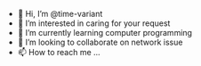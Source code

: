 - 👋 Hi, I’m @time-variant
- 👀 I’m interested in caring for your request
- 🌱 I’m currently learning computer programming
- 💞️ I’m looking to collaborate on network issue 
- 📫 How to reach me ...

<!---
Carchick-oi4/Carchick-oi4 is a ✨ special ✨ repository because its `README.md` (this file) appears on your GitHub profile.
You can click the Preview link to take a look at your changes.
--->
